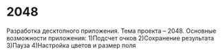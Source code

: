 # 2048
Разработка десктопного приложения.
Тема проекта – 2048. Основные возможности приложения:
1)Подсчет очков
2)Сохранение результата
3)Пауза
4)Настройка цветов и размер поля
